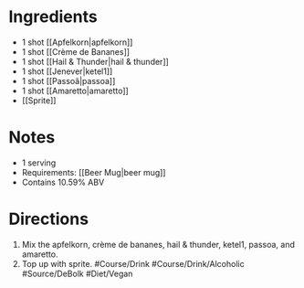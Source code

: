 # Ingredients
- 1 shot [[Apfelkorn|apfelkorn]]
- 1 shot [[Crème de Bananes]]
- 1 shot [[Hail & Thunder|hail & thunder]]
- 1 shot [[Jenever|ketel1]]
- 1 shot [[Passoã|passoa]]
- 1 shot [[Amaretto|amaretto]]
- [[Sprite]]
# Notes
- 1 serving
- Requirements: [[Beer Mug|beer mug]]
- Contains 10.59% ABV
# Directions
1. Mix the apfelkorn, crème de bananes, hail & thunder, ketel1, passoa, and amaretto.
2. Top up with sprite.
#Course/Drink #Course/Drink/Alcoholic #Source/DeBolk #Diet/Vegan 